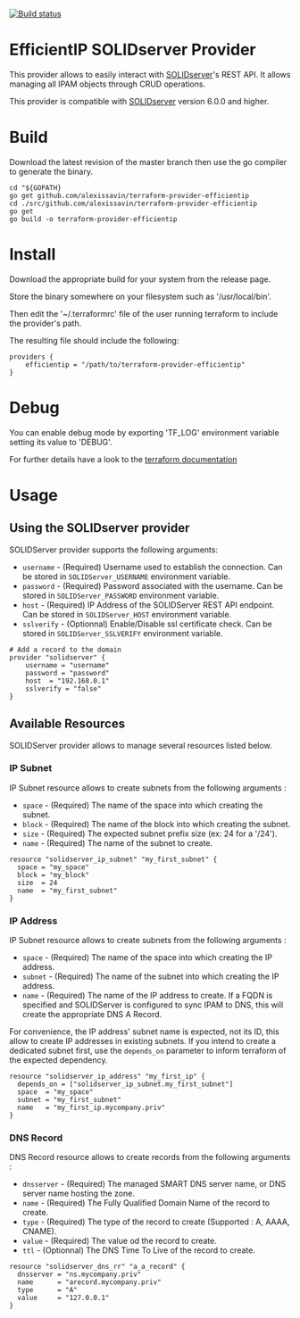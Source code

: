 [![Build status](https://travis-ci.org/alexissavin/terraform-provider-efficientip.svg)](https://travis-ci.org/alexissavin/terraform-provider-efficientip)

# EfficientIP SOLIDserver Provider

This provider allows to easily interact with [SOLIDserver](http://www.efficientip.com/products/solidserver/)'s REST API.
It allows managing all IPAM objects through CRUD operations.

This provider is compatible with [SOLIDserver](http://www.efficientip.com/products/solidserver/) version 6.0.0 and higher.

# Build
Download the latest revision of the master branch then use the go compiler to generate the binary.

```
cd "${GOPATH}
go get github.com/alexissavin/terraform-provider-efficientip
cd ./src/github.com/alexissavin/terraform-provider-efficientip
go get
go build -o terraform-provider-efficientip
```

# Install
Download the appropriate build for your system from the release page.

Store the binary somewhere on your filesystem such as '/usr/local/bin'.

Then edit the '~/.terraformrc' file of the user running terraform to include the provider's path.

The resulting file should include the following:
```
providers {
    efficientip = "/path/to/terraform-provider-efficientip"
}
```

# Debug
You can enable debug mode by exporting 'TF_LOG' environment variable setting its value to 'DEBUG'.

For further details have a look to the [terraform documentation](https://www.terraform.io/docs/internals/debugging.html)

# Usage
## Using the SOLIDserver provider
SOLIDServer provider supports the following arguments:

* `username` - (Required) Username used to establish the connection. Can be stored in `SOLIDServer_USERNAME` environment variable.
* `password` - (Required) Password associated with the username. Can be stored in `SOLIDServer_PASSWORD` environment variable.
* `host` - (Required) IP Address of the SOLIDServer REST API endpoint. Can be stored in `SOLIDServer_HOST` environment variable.
* `sslverify` - (Optionnal) Enable/Disable ssl certificate check. Can be stored in `SOLIDServer_SSLVERIFY` environment variable.

```
# Add a record to the domain
provider "solidserver" {
    username = "username"
    password = "password"
    host  = "192.168.0.1"
    sslverify = "false"
}
```

## Available Resources
SOLIDServer provider allows to manage several resources listed below.

### IP Subnet
IP Subnet resource allows to create subnets from the following arguments :

* `space` - (Required) The name of the space into which creating the subnet.
* `block` - (Required) The name of the block into which creating the subnet.
* `size` - (Required) The expected subnet prefix size (ex: 24 for a '/24').
* `name` - (Required) The name of the subnet to create.

```
resource "solidserver_ip_subnet" "my_first_subnet" {
  space = "my_space"
  block = "my_block"
  size  = 24
  name  = "my_first_subnet"
}
```

### IP Address
IP Subnet resource allows to create subnets from the following arguments :

* `space` - (Required) The name of the space into which creating the IP address.
* `subnet` - (Required) The name of the subnet into which creating the IP address.
* `name` - (Required) The name of the IP address to create. If a FQDN is specified and SOLIDServer is configured to sync IPAM to DNS, this will create the appropriate DNS A Record.

For convenience, the IP address' subnet name is expected, not its ID, this allow to create IP addresses in existing subnets.
If you intend to create a dedicated subnet first, use the `depends_on` parameter to inform terraform of the expected dependency.

```
resource "solidserver_ip_address" "my_first_ip" {
  depends_on = ["solidserver_ip_subnet.my_first_subnet"]
  space  = "my_space"
  subnet = "my_first_subnet"
  name   = "my_first_ip.mycompany.priv"
}
```

### DNS Record
DNS Record resource allows to create records from the following arguments :

* `dnsserver` - (Required) The managed SMART DNS server name, or DNS server name hosting the zone.
* `name` - (Required) The Fully Qualified Domain Name of the record to create.
* `type` - (Required) The type of the record to create (Supported : A, AAAA, CNAME).
* `value` - (Required) The value od the record to create.
* `ttl` - (Optionnal) The DNS Time To Live of the record to create.

```
resource "solidserver_dns_rr" "a_a_record" {
  dnsserver = "ns.mycompany.priv"
  name      = "arecord.mycompany.priv"
  type      = "A"
  value     = "127.0.0.1"
}
```

